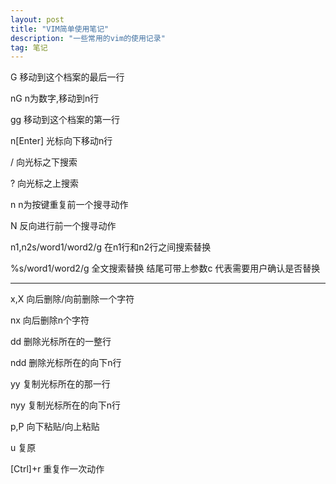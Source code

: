```yaml
---
layout: post
title: "VIM简单使用笔记"
description: "一些常用的vim的使用记录"
tag: 笔记
---
```


 G  移动到这个档案的最后一行

nG   n为数字,移动到n行

 gg  移动到这个档案的第一行

 n[Enter] 光标向下移动n行

 /  向光标之下搜索

?  向光标之上搜索

 n   n为按键重复前一个搜寻动作

 N  反向进行前一个搜寻动作

n1,n2s/word1/word2/g    在n1行和n2行之间搜索替换

%s/word1/word2/g   全文搜索替换  结尾可带上参数c  代表需要用户确认是否替换

***

 x,X  向后删除/向前删除一个字符

 nx    向后删除n个字符

 dd  删除光标所在的一整行

 ndd  删除光标所在的向下n行

 yy 复制光标所在的那一行

 nyy  复制光标所在的向下n行

 p,P  向下粘贴/向上粘贴

 u  复原

 [Ctrl]+r  重复作一次动作
